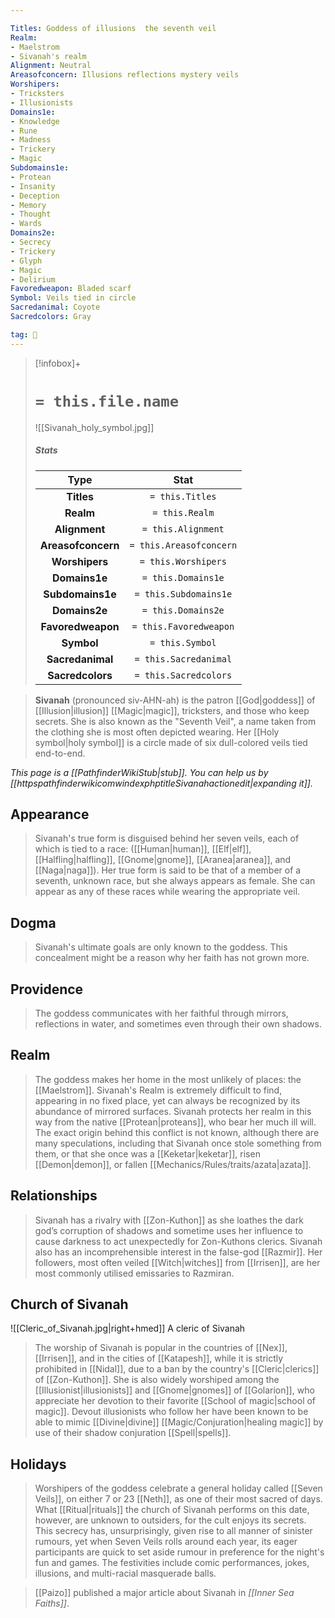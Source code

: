 ```yaml
---

Titles: Goddess of illusions  the seventh veil
Realm:
- Maelstrom
- Sivanah's realm
Alignment: Neutral
Areasofconcern: Illusions reflections mystery veils
Worshipers:
- Tricksters
- Illusionists
Domains1e:
- Knowledge
- Rune
- Madness
- Trickery
- Magic
Subdomains1e:
- Protean
- Insanity
- Deception
- Memory
- Thought
- Wards
Domains2e:
- Secrecy
- Trickery
- Glyph
- Magic
- Delirium
Favoredweapon: Bladed scarf
Symbol: Veils tied in circle
Sacredanimal: Coyote
Sacredcolors: Gray

tag: 🙏
---
```


> [!infobox]+
> #  `= this.file.name`
> ![[Sivanah_holy_symbol.jpg]]
> ##### Stats
> Type | Stat |
> :---:|:---:|
> **Titles** | `= this.Titles` |
> **Realm** | `= this.Realm` |
> **Alignment** | `= this.Alignment` |
> **Areasofconcern** | `= this.Areasofconcern` |
> **Worshipers** | `= this.Worshipers` |
> **Domains1e** | `= this.Domains1e` |
> **Subdomains1e** | `= this.Subdomains1e` |
> **Domains2e** | `= this.Domains2e` |
> **Favoredweapon** | `= this.Favoredweapon` |
> **Symbol** | `= this.Symbol` |
> **Sacredanimal** | `= this.Sacredanimal` |
> **Sacredcolors** | `= this.Sacredcolors` |



> **Sivanah** (pronounced siv-AHN-ah) is the patron [[God|goddess]] of [[Illusion|illusion]] [[Magic|magic]], tricksters, and those who keep secrets. She is also known as the "Seventh Veil", a name taken from the clothing she is most often depicted wearing. Her [[Holy symbol|holy symbol]] is a circle made of six dull-colored veils tied end-to-end.



*This page is a [[PathfinderWikiStub|stub]]. You can help us by [[httpspathfinderwikicomwindexphptitleSivanahactionedit|expanding it]].*



## Appearance

> Sivanah's true form is disguised behind her seven veils, each of which is tied to a race: ([[Human|human]], [[Elf|elf]], [[Halfling|halfling]], [[Gnome|gnome]], [[Aranea|aranea]], and [[Naga|naga]]). Her true form is said to be that of a member of a seventh, unknown race, but she always appears as female. She can appear as any of these races while wearing the appropriate veil.


## Dogma

> Sivanah's ultimate goals are only known to the goddess. This concealment might be a reason why her faith has not grown more.


## Providence

> The goddess communicates with her faithful through mirrors, reflections in water, and sometimes even through their own shadows.


## Realm

> The goddess makes her home in the most unlikely of places: the [[Maelstrom]]. Sivanah's Realm is extremely difficult to find, appearing in no fixed place, yet can always be recognized by its abundance of mirrored surfaces.  Sivanah protects her realm in this way from the native [[Protean|proteans]], who bear her much ill will. The exact origin behind this conflict is not known, although there are many speculations, including that Sivanah once stole something from them, or that she once was a [[Keketar|keketar]], risen [[Demon|demon]], or fallen [[Mechanics/Rules/traits/azata|azata]].


## Relationships

> Sivanah has a rivalry with [[Zon-Kuthon]] as she loathes the dark god’s corruption of shadows and sometime uses her influence to cause darkness to act unexpectedly for Zon-Kuthons clerics. Sivanah also has an incomprehensible interest in the false-god [[Razmir]]. Her followers, most often veiled [[Witch|witches]] from [[Irrisen]], are her most commonly utilised emissaries to Razmiran.


## Church of Sivanah

![[Cleric_of_Sivanah.jpg|right+hmed]] 
 A cleric of Sivanah
> The worship of Sivanah is popular in the countries of [[Nex]], [[Irrisen]], and in the cities of [[Katapesh]], while it is strictly prohibited in [[Nidal]], due to a ban by the country's [[Cleric|clerics]] of [[Zon-Kuthon]]. She is also widely worshiped among the [[Illusionist|illusionists]] and [[Gnome|gnomes]] of [[Golarion]], who appreciate her devotion to their favorite [[School of magic|school of magic]].  Devout illusionists who follow her have been known to be able to mimic [[Divine|divine]] [[Magic/Conjuration|healing magic]] by use of their shadow conjuration [[Spell|spells]].


## Holidays

> Worshipers of the goddess celebrate a general holiday called [[Seven Veils]], on either 7 or 23 [[Neth]], as one of their most sacred of days. What [[Ritual|rituals]] the church of Sivanah performs on this date, however, are unknown to outsiders, for the cult enjoys its secrets. This secrecy has, unsurprisingly, given rise to all manner of sinister rumours, yet when Seven Veils rolls around each year, its eager participants are quick to set aside rumour in preference for the night's fun and games. The festivities include comic performances, jokes, illusions, and multi-racial masquerade balls.


> [[Paizo]] published a major article about Sivanah in *[[Inner Sea Faiths]]*.







